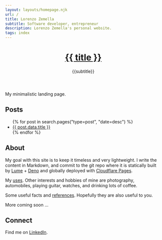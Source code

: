 ```yaml
---
layout: layouts/homepage.njk
url: /
title: Lorenzo Zemella
subtitle: Software developer, entrepreneur
description: Lorenzo Zemella's personal website.
tags: index
---
```


<header>

<h1><a href="/" class="text-inherit no-underline">{{ title }}</a></h1>

<p class="text-stone-500">{{subtitle}}</p>

</header>

<section>

My minimalistic landing page. 

</section><section>

## Posts

<ul class="pt-4">
{% for post in search.pages("type=post", "date=desc") %}
  <li>
      <a href="{{post.data.url}}">{{ post.data.title }}</a>
  </li>
{% endfor %}
</ul>

</section><section>

## About

My goal with this site is to keep it timeless and very lightweight. I write the content in Markdown, and commit to the git repo where it is statically built by [Lume](https://lume.land/) + [Deno](https://deno.land/) and globally deployed with [Cloudflare Pages](https://pages.cloudflare.com/). 

My [uses](/uses/). Other interests and hobbies of mine are photography, automobiles, playing guitar, watches, and drinking lots of coffee. 

Some useful facts and [references](/references/). Hopefully they are also useful to you. 

More coming soon ... 

</section><section>

## Connect

Find me on [LinkedIn]({{author.x.social.linkedin}}). 

</section>